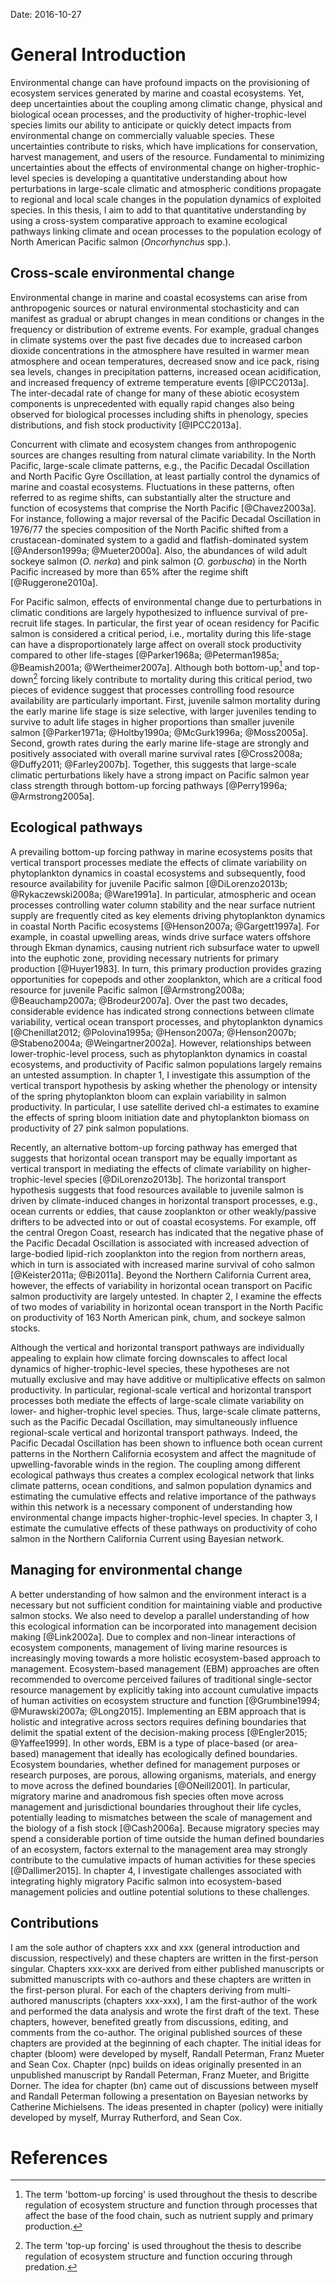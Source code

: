 <!--
General Introduction
Michael Malick

~10 paragraphs

Title 1: Ecological drivers of spatial and temporal variability in Pacific
         salmon productivity

Title 2: Ecological pathways as drivers of Pacific salmon productivity

Title 3: Ecological pathways as drivers of Pacific salmon population ecology
-->


Date: 2016-10-27


# General Introduction

Environmental change can have profound impacts on the provisioning of ecosystem
services generated by marine and coastal ecosystems. Yet, deep uncertainties
about the coupling among climatic change, physical and biological ocean
processes, and the productivity of higher-trophic-level species limits our
ability to anticipate or quickly detect impacts from environmental change on
commercially valuable species. These uncertainties contribute to risks, which
have implications for conservation, harvest management, and users of the
resource. Fundamental to minimizing uncertainties about the effects of
environmental change on higher-trophic-level species is developing a
quantitative understanding about how perturbations in large-scale climatic and
atmospheric conditions propagate to regional and local scale changes in the
population dynamics of exploited species. In this thesis, I aim to add to that
quantitative understanding by using a cross-system comparative approach to
examine ecological pathways linking climate and ocean processes to the
population ecology of North American Pacific salmon (*Oncorhynchus* spp.).


## Cross-scale environmental change

Environmental change in marine and coastal ecosystems can arise from
anthropogenic sources or natural environmental stochasticity and can manifest as
gradual or abrupt changes in mean conditions or changes in the frequency or
distribution of extreme events. For example, gradual changes in climate systems
over the past five decades due to increased carbon dioxide concentrations in the
atmosphere have resulted in warmer mean atmosphere and ocean temperatures,
decreased snow and ice pack, rising sea levels, changes in precipitation
patterns, increased ocean acidification, and increased frequency of extreme
temperature events [@IPCC2013a]. The inter-decadal rate of change for many of
these abiotic ecosystem components is unprecedented with equally rapid changes
also being observed for biological processes including shifts in phenology,
species distributions, and fish stock productivity [@IPCC2013a].

Concurrent with climate and ecosystem changes from anthropogenic sources are
changes resulting from natural climate variability. In the North Pacific,
large-scale climate patterns, e.g., the Pacific Decadal Oscillation and North
Pacific Gyre Oscillation, at least partially control the dynamics of marine and
coastal ecosystems. Fluctuations in these patterns, often referred to as regime
shifts, can substantially alter the structure and function of ecosystems that
comprise the North Pacific [@Chavez2003a]. For instance, following a major
reversal of the Pacific Decadal Oscillation in 1976/77 the species composition
of the North Pacific shifted from a crustacean-dominated system to a gadid and
flatfish-dominated system [@Anderson1999a; @Mueter2000a]. Also, the abundances
of wild adult sockeye salmon (*O. nerka*) and pink salmon (*O. gorbuscha*) in
the North Pacific increased by more than 65% after the regime shift
[@Ruggerone2010a].

For Pacific salmon, effects of environmental change due to perturbations in
climatic conditions are largely hypothesized to influence survival of
pre-recruit life stages. In particular, the first year of ocean residency for
Pacific salmon is considered a critical period, i.e., mortality during this
life-stage can have a disproportionately large affect on overall stock
productivity compared to other life-stages [@Parker1968a; @Peterman1985a;
@Beamish2001a; @Wertheimer2007a]. Although both bottom-up[^1] and top-down[^2]
forcing likely contribute to mortality during this critical period, two pieces
of evidence suggest that processes controlling food resource availability are
particularly important. First, juvenile salmon mortality during the early marine
life stage is size selective, with larger juveniles tending to survive to adult
life stages in higher proportions than smaller juvenile salmon [@Parker1971a;
@Holtby1990a; @McGurk1996a; @Moss2005a]. Second, growth rates during the early
marine life-stage are strongly and positively associated with overall marine
survival rates [@Cross2008a; @Duffy2011; @Farley2007b]. Together, this suggests
that large-scale climatic perturbations likely have a strong impact on Pacific
salmon year class strength through bottom-up forcing pathways [@Perry1996a;
@Armstrong2005a].

[^1]: The term 'bottom-up forcing' is used throughout the thesis to describe
      regulation of ecosystem structure and function through processes that
      affect the base of the food chain, such as nutrient supply and primary
      production.

[^2]: The term 'top-up forcing' is used throughout the thesis to describe
      regulation of ecosystem structure and function occuring through predation.



## Ecological pathways

A prevailing bottom-up forcing pathway in marine ecosystems posits that vertical
transport processes mediate the effects of climate variability on phytoplankton
dynamics in coastal ecosystems and subsequently, food resource availability for
juvenile Pacific salmon [@DiLorenzo2013b; @Rykaczewski2008a; @Ware1991a]. In
particular, atmospheric and ocean processes controlling water column stability
and the near surface nutrient supply are frequently cited as key elements
driving phytoplankton dynamics in coastal North Pacific ecosystems
[@Henson2007a; @Gargett1997a]. For example, in coastal upwelling areas, winds
drive surface waters offshore through Ekman dynamics, causing nutrient rich
subsurface water to upwell into the euphotic zone, providing necessary nutrients
for primary production [@Huyer1983]. In turn, this primary production provides
grazing opportunities for copepods and other zooplankton, which are a critical
food resource for juvenile Pacific salmon [@Armstrong2008a; @Beauchamp2007a;
@Brodeur2007a]. Over the past two decades, considerable evidence has indicated
strong connections between climate variability, vertical ocean transport
processes, and phytoplankton dynamics [@Chenillat2012; @Polovina1995a;
@Henson2007a; @Henson2007b; @Stabeno2004a; @Weingartner2002a]. However,
relationships between lower-trophic-level process, such as phytoplankton
dynamics in coastal ecosystems, and productivity of Pacific salmon populations
largely remains an untested assumption. In chapter 1, I investigate this
assumption of the vertical transport hypothesis by asking whether the phenology
or intensity of the spring phytoplankton bloom can explain variability in salmon
productivity. In particular, I use satellite derived chl-a estimates to examine
the effects of spring bloom initiation date and phytoplankton biomass on
productivity of 27 pink salmon populations.

Recently, an alternative bottom-up forcing pathway has emerged that suggests
that horizontal ocean transport may be equally important as vertical transport
in mediating the effects of climate variability on higher-trophic-level species
[@DiLorenzo2013b]. The horizontal transport hypothesis suggests that food
resources available to juvenile salmon is driven by climate-induced changes in
horizontal transport processes, e.g., ocean currents or eddies, that cause
zooplankton or other weakly/passive drifters to be advected into or out of
coastal ecosystems. For example, off the central Oregon Coast, research has
indicated that the negative phase of the Pacific Decadal Oscillation is
associated with increased advection of large-bodied lipid-rich zooplankton into
the region from northern areas, which in turn is associated with increased
marine survival of coho salmon [@Keister2011a; @Bi2011a]. Beyond the Northern
California Current area, however, the effects of variability in horizontal ocean
transport on Pacific salmon productivity are largely untested. In chapter 2, I
examine the effects of two modes of variability in horizontal ocean transport in
the North Pacific on productivity of 163 North American pink, chum, and sockeye
salmon stocks.

Although the vertical and horizontal transport pathways are individually
appealing to explain how climate forcing downscales to affect local dynamics of
higher-trophic-level species, these hypotheses are not mutually exclusive and
may have additive or multiplicative effects on salmon productivity. In
particular, regional-scale vertical and horizontal transport processes both
mediate the effects of large-scale climate variability on lower- and
higher-trophic level species. Thus, large-scale climate patterns, such as the
Pacific Decadal Oscillation, may simultaneously influence regional-scale
vertical and horizontal transport pathways. Indeed, the Pacific Decadal
Oscillation has been shown to influence both ocean current patterns in the
Northern California ecosystem and affect the magnitude of upwelling-favorable
winds in the region. The coupling among different ecological pathways thus
creates a complex ecological network that links climate patterns, ocean
conditions, and salmon population dynamics and estimating the cumulative effects
and relative importance of the pathways within this network is a necessary
component of understanding how environmental change impacts higher-trophic-level
species. In chapter 3, I estimate the cumulative effects of these pathways on
productivity of coho salmon in the Northern California Current using Bayesian
network.


## Managing for environmental change

A better understanding of how salmon and the environment interact is a necessary
but not sufficient condition for maintaining viable and productive salmon
stocks. We also need to develop a parallel understanding of how this ecological
information can be incorporated into management decision making [@Link2002a].
Due to complex and non-linear interactions of ecosystem components, management
of living marine resources is increasingly moving towards a more holistic
ecosystem-based approach to management. Ecosystem-based management (EBM)
approaches are often recommended to overcome perceived failures of traditional
single-sector resource management by explicitly taking into account cumulative
impacts of human activities on ecosystem structure and function [@Grumbine1994;
@Murawski2007a; @Long2015]. Implementing an EBM approach that is holistic and
integrative across sectors requires defining boundaries that delimit the spatial
extent of the decision-making process [@Engler2015; @Yaffee1999]. In other
words, EBM is a type of place-based (or area-based) management that ideally has
ecologically defined boundaries. Ecosystem boundaries, whether defined for
management purposes or research purposes, are porous, allowing organisms,
materials, and energy to move across the defined boundaries [@ONeill2001]. In
particular, migratory marine and anadromous fish species often move across
management and jurisdictional boundaries throughout their life cycles,
potentially leading to mismatches between the scale of management and the
biology of a fish stock [@Cash2006a]. Because migratory species may spend a
considerable portion of time outside the human defined boundaries of an
ecosystem, factors external to the management area may strongly contribute to
the cumulative impacts of human activities for these species [@Dallimer2015]. In
chapter 4, I investigate challenges associated with integrating highly migratory
Pacific salmon into ecosystem-based management policies and outline potential
solutions to these challenges.


## Contributions

I am the sole author of chapters xxx and xxx (general introduction and
discussion, respectively) and these chapters are written in the first-person
singular. Chapters xxx-xxx are derived from either published manuscripts or
submitted manuscripts with co-authors and these chapters are written in the
first-person plural. For each of the chapters deriving from multi-authored
manuscripts (chapters xxx-xxx), I am the first-author of the work and performed
the data analysis and wrote the first draft of the text. These chapters,
however, benefited greatly from discussions, editing, and comments from the
co-author. The original published sources of these chapters are provided at the
beginning of each chapter. The initial ideas for chapter (bloom) were developed
by myself, Randall Peterman, Franz Mueter and Sean Cox. Chapter (npc) builds on
ideas originally presented in an unpublished manuscript by Randall Peterman,
Franz Mueter, and Brigitte Dorner. The idea for chapter (bn) came out of
discussions between myself and Randall Peterman following a presentation on
Bayesian networks by Catherine Michielsens. The ideas presented in chapter
(policy) were initially developed by myself, Murray Rutherford, and Sean Cox.


# References
